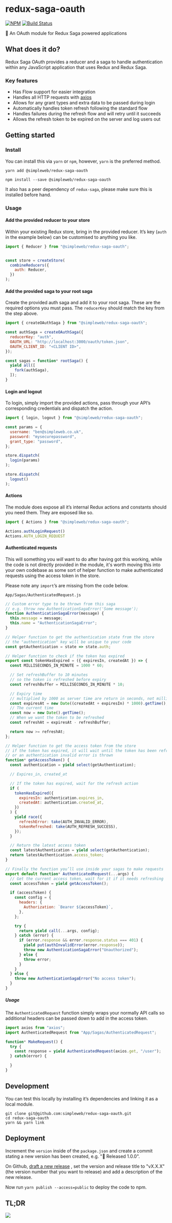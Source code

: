 # redux-saga-oauth

[![NPM](https://img.shields.io/npm/v/@simpleweb/redux-saga-oauth.svg)](https://www.npmjs.com/package/@simpleweb/redux-saga-oauth)
[![Build Status](https://semaphoreci.com/api/v1/projects/80e0a632-ac8f-4dc6-bfca-10565b56f6f8/1319097/badge.svg)](https://semaphoreci.com/simpleweb/redux-saga-oauth)

👮 An OAuth module for Redux Saga powered applications

## What does it do?

Redux Saga OAuth provides a reducer and a saga to handle authentication within
any JavaScript application that uses Redux and Redux Saga.

### Key features

* Has Flow support for easier integration
* Handles all HTTP requests with [axios](https://github.com/mzabriskie/axios)
* Allows for any grant types and extra data to be passed during login
* Automatically handles token refresh following the standard flow
* Handles failures during the refresh flow and will retry until it succeeds
* Allows the refresh token to be expired on the server and log users out

## Getting started

### Install

You can install this via `yarn` or `npm`, however, `yarn` is the preferred
method.

```
yarn add @simpleweb/redux-saga-oauth
```
```
npm install --save @simpleweb/redux-saga-oauth
```

It also has a peer dependency of `redux-saga`, please make sure this is
installed before hand.

### Usage

#### Add the provided reducer to your store

Within your existing Redux store, bring in the provided reducer. It’s key
(`auth` in the example below) can be customised to anything you like.

```js
import { Reducer } from "@simpleweb/redux-saga-oauth";


const store = createStore(
  combineReducers({
    auth: Reducer,
  })
);
```

#### Add the provided saga to your root saga

Create the provided auth saga and add it to your root saga. These are the
required options you must pass. The `reducerKey` should match the key from
the step above.

```js
import { createOAuthSaga } from "@simpleweb/redux-saga-oauth";

const authSaga = createOAuthSaga({
  reducerKey: "auth",
  OAUTH_URL: "http://localhost:3000/oauth/token.json",
  OAUTH_CLIENT_ID: "<CLIENT ID>",
});

const sagas = function* rootSaga() {
  yield all([
    fork(authSaga),
  ]);
}
```

#### Login and logout

To login, simply import the provided actions, pass through your API’s
corresponding credentials and dispatch the action.

```js
import { login, logout } from "@simpleweb/redux-saga-oauth";

const params = {
  username: "ben@simpleweb.co.uk",
  password: "mysecurepassword",
  grant_type: "password",
};

store.dispatch(
  login(params)
);

store.dispatch(
  logout()
);
```

#### Actions

The module does expose all it’s internal Redux actions and constants should you
need them. They are exposed like so.

```js
import { Actions } from "@simpleweb/redux-saga-oauth";

Actions.authLoginRequest()
Actions.AUTH_LOGIN_REQUEST
```

#### Authenticated requests

This will something you _will_ want to do after having got this working, while
the code is not directly provided in the module, it's worth moving this into
your own codebase as some sort of helper function to make authenticated
requests using the access token in the store.

Please note any `import`’s are missing from the code below.

`App/Sagas/AuthenticatedRequest.js`

```js
// Custom error type to be thrown from this saga
// e.g. throw new AuthenticationSagaError('Some message');
function AuthenticationSagaError(message) {
  this.message = message;
  this.name = "AuthenticationSagaError";
}

// Helper function to get the authentication state from the store
// the "authentication" key will be unique to your code
const getAuthentication = state => state.auth;

// Helper function to check if the token has expired
export const tokenHasExpired = ({ expiresIn, createdAt }) => {
  const MILLISECONDS_IN_MINUTE = 1000 * 60;

  // Set refreshBuffer to 10 minutes
  // so the token is refreshed before expiry
  const refreshBuffer = MILLISECONDS_IN_MINUTE * 10;

  // Expiry time
  // multiplied by 1000 as server time are return in seconds, not milliseconds
  const expiresAt = new Date((createdAt + expiresIn) * 1000).getTime();
  // The current time
  const now = new Date().getTime();
  // When we want the token to be refreshed
  const refreshAt = expiresAt - refreshBuffer;

  return now >= refreshAt;
};

// Helper function to get the access token from the store
// if the token has expired, it will wait until the token has been refreshed
// or an authentication invalid error is thrown
function* getAccessToken() {
  const authentication = yield select(getAuthentication);

  // Expires_in, created_at

  // If the token has expired, wait for the refresh action
  if (
    tokenHasExpired({
      expiresIn: authentication.expires_in,
      createdAt: authentication.created_at,
    })
  ) {
    yield race({
      refreshError: take(AUTH_INVALID_ERROR),
      tokenRefreshed: take(AUTH_REFRESH_SUCCESS),
    });
  }

  // Return the latest access token
  const latestAuthentication = yield select(getAuthentication);
  return latestAuthentication.access_token;
}

// Finally the function you’ll use inside your sagas to make requests
export default function* AuthenticatedRequest(...args) {
  // Get the current access token, wait for it if it needs refreshing
  const accessToken = yield getAccessToken();

  if (accessToken) {
    const config = {
      headers: {
        Authorization: `Bearer ${accessToken}`,
      },
    };

    try {
      return yield call(...args, config);
    } catch (error) {
      if (error.response && error.response.status === 401) {
        yield put(authInvalidError(error.response));
        throw new AuthenticationSagaError("Unauthorized");
      } else {
        throw error;
      }
    }
  } else {
    throw new AuthenticationSagaError("No access token");
  }
}
```

##### Usage

The `AuthenticatedRequest` function simply wraps your normally API calls so
additional headers can be passed down to add in the access token.

```js
import axios from "axios";
import AuthenticatedRequest from "App/Sagas/AuthenticatedRequest";

function* MakeRequest() {
  try {
    const response = yield AuthenticatedRequest(axios.get, "/user");
  } catch(error) {

  }
}
```

## Development

You can test this locally by installing it’s dependencies and linking it as a
local module.

```
git clone git@github.com:simpleweb/redux-saga-oauth.git
cd redux-saga-oauth
yarn && yarn link
```

## Deployment

Increment the `version` inside of the `package.json` and create a commit stating
a new version has been created, e.g. "🚀 Released 1.0.0".

On Github,
[draft a new release](https://github.com/simpleweb/redux-saga-oauth/releases/new)
, set the version and release title to "vX.X.X" (the version number that you
want to release) and add a description of the new release.

Now run `yarn publish --access=public` to deploy the code to npm.

## TL;DR

![](https://media.giphy.com/media/12OIWdzFhisgww/giphy.gif)
